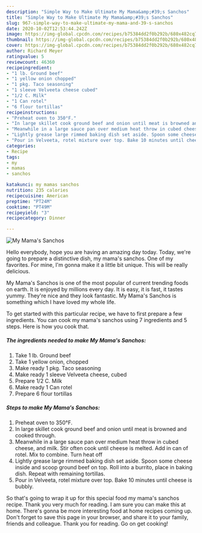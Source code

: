 ```yaml
---
description: "Simple Way to Make Ultimate My Mama&amp;#39;s Sanchos"
title: "Simple Way to Make Ultimate My Mama&amp;#39;s Sanchos"
slug: 967-simple-way-to-make-ultimate-my-mama-and-39-s-sanchos
date: 2020-10-02T12:53:44.242Z
image: https://img-global.cpcdn.com/recipes/b75384dd2f0b292b/680x482cq70/my-mamas-sanchos-recipe-main-photo.jpg
thumbnail: https://img-global.cpcdn.com/recipes/b75384dd2f0b292b/680x482cq70/my-mamas-sanchos-recipe-main-photo.jpg
cover: https://img-global.cpcdn.com/recipes/b75384dd2f0b292b/680x482cq70/my-mamas-sanchos-recipe-main-photo.jpg
author: Richard Meyer
ratingvalue: 5
reviewcount: 46360
recipeingredient:
- "1 lb. Ground beef"
- "1 yellow onion chopped"
- "1 pkg. Taco seasoning"
- "1 sleeve Velveeta cheese cubed"
- "1/2 C. Milk"
- "1 Can rotel"
- "6 flour tortillas"
recipeinstructions:
- "Preheat oven to 350°F."
- "In large skillet cook ground beef and onion until meat is browned and cooked through."
- "Meanwhile in a large sauce pan over medium heat throw in cubed cheese, and milk. Stir often cook until cheese is melted. Add in can of rotel. Mix to combine. Turn heat off"
- "Lightly grease large rimmed baking dish set aside. Spoon some cheese inside and scoop ground beef on top. Roll into a burrito, place in baking dish. Repeat with remaining tortillas."
- "Pour in Velveeta, rotel mixture over top. Bake 10 minutes until cheese is bubbly."
categories:
- Recipe
tags:
- my
- mamas
- sanchos

katakunci: my mamas sanchos 
nutrition: 235 calories
recipecuisine: American
preptime: "PT24M"
cooktime: "PT49M"
recipeyield: "3"
recipecategory: Dinner

---
```



![My Mama&#39;s Sanchos](https://img-global.cpcdn.com/recipes/b75384dd2f0b292b/680x482cq70/my-mamas-sanchos-recipe-main-photo.jpg)

Hello everybody, hope you are having an amazing day today. Today, we're going to prepare a distinctive dish, my mama&#39;s sanchos. One of my favorites. For mine, I'm gonna make it a little bit unique. This will be really delicious.



My Mama&#39;s Sanchos is one of the most popular of current trending foods on earth. It is enjoyed by millions every day. It is easy, it is fast, it tastes yummy. They're nice and they look fantastic. My Mama&#39;s Sanchos is something which I have loved my whole life.


To get started with this particular recipe, we have to first prepare a few ingredients. You can cook my mama&#39;s sanchos using 7 ingredients and 5 steps. Here is how you cook that.

<!--inarticleads1-->

##### The ingredients needed to make My Mama&#39;s Sanchos:

1. Take 1 lb. Ground beef
1. Take 1 yellow onion, chopped
1. Make ready 1 pkg. Taco seasoning
1. Make ready 1 sleeve Velveeta cheese, cubed
1. Prepare 1/2 C. Milk
1. Make ready 1 Can rotel
1. Prepare 6 flour tortillas




<!--inarticleads2-->

##### Steps to make My Mama&#39;s Sanchos:

1. Preheat oven to 350°F.
1. In large skillet cook ground beef and onion until meat is browned and cooked through.
1. Meanwhile in a large sauce pan over medium heat throw in cubed cheese, and milk. Stir often cook until cheese is melted. Add in can of rotel. Mix to combine. Turn heat off
1. Lightly grease large rimmed baking dish set aside. Spoon some cheese inside and scoop ground beef on top. Roll into a burrito, place in baking dish. Repeat with remaining tortillas.
1. Pour in Velveeta, rotel mixture over top. Bake 10 minutes until cheese is bubbly.




So that's going to wrap it up for this special food my mama&#39;s sanchos recipe. Thank you very much for reading. I am sure you can make this at home. There's gonna be more interesting food at home recipes coming up. Don't forget to save this page in your browser, and share it to your family, friends and colleague. Thank you for reading. Go on get cooking!
